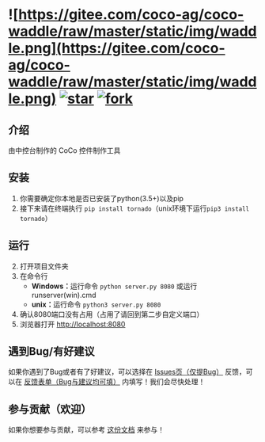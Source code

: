# ![https://gitee.com/coco-ag/coco-waddle/raw/master/static/img/waddle.png](https://gitee.com/coco-ag/coco-waddle/raw/master/static/img/waddle.png) [![star](https://gitee.com/coco-ag/coco-waddle/badge/star.svg?theme=white)](https://gitee.com/coco-ag/coco-waddle/stargazers) [![fork](https://gitee.com/coco-ag/coco-waddle/badge/fork.svg?theme=white)](https://gitee.com/coco-ag/coco-waddle/members)

## 介绍
由中控台制作的 CoCo 控件制作工具

## 安装
1.  你需要确定你本地是否已安装了python(3.5+)以及pip
2.  接下来请在终端执行 `pip install tornado`（unix环境下运行`pip3 install tornado`）

## 运行
2.  打开项目文件夹
3.  在命令行
    - <b>Windows：</b>运行命令 `python server.py 8080` 或运行 runserver(win).cmd
    - <b>unix：</b>运行命令 `python3 server.py 8080`
4.  确认8080端口没有占用（占用了请回到第二步自定义端口）
5.  浏览器打开 [http://localhost:8080](http://localhost:8080)

## 遇到Bug/有好建议
如果你遇到了Bug或者有了好建议，可以选择在 [Issues页（仅提Bug）](https://gitee.com/coco-ag/coco-waddle/issues) 反馈，可以在 [反馈表单（Bug与建议均可填）](https://www.yuque.com/forms/share/21daa75d-9aac-4887-8eb9-77dd20e658ec) 内填写！我们会尽快处理！

## 参与贡献（欢迎）
如果你想要参与贡献，可以参考 [这份文档](https://www.yuque.com/appcraft/waddle/stc36x) 来参与！

